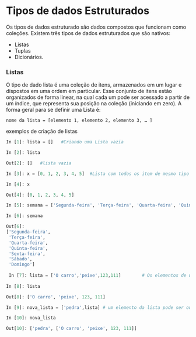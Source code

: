 # Tipos de dados Estruturados

Os tipos de dados estruturado são dados compostos que funcionam como coleções. Existem três tipos de dados estruturados que são nativos: 
+ Listas
+ Tuplas 
+ Dicionários.  

### Listas
O tipo de dado lista é uma coleção de itens, armazenados em um lugar e dispostos em uma ordem em particular. Esse conjunto de itens estão organizados de forma linear, na qual cada um pode ser acessado a partir de um índice, que representa sua posição na coleção (iniciando em zero).
A forma geral para se definir uma Lista é:
```
nome da lista = [elemento 1, elemento 2, elemento 3, … ]
```
exemplos de criação de listas
``` python
In [1]: lista = []   #Criando uma Lista vazia

In [2]: lista

Out[2]: []   #lista vazia

In [3]: x = [0, 1, 2, 3, 4, 5]  #Lista com todos os item de mesmo tipo (int)

In [4]: x

Out[4]: [0, 1, 2, 3, 4, 5]

In [5]: semana = ['Segunda-feira', 'Terça-feira', 'Quarta-feira', 'Quinta-feira', 'Sexta-feira','Sábado', 'Domingo']

In [6]: semana

Out[6]: 
['Segunda-feira',
 'Terça-feira',
 'Quarta-feira',
 'Quinta-feira',
 'Sexta-feira',
 'Sábado',
 'Domingo']
 
 In [7]: lista = ['O carro','peixe',123,111]        # Os elementos de uma lista não precisam ser do mesmo tipo
 
In [8]: lista

Out[8]: ['O carro', 'peixe', 123, 111]

In [9]: nova_lista = ['pedra',lista] # um elemento da lista pode ser outra lista

In [10]: nova_lista

Out[10]: ['pedra', ['O carro', 'peixe', 123, 111]]  
```

